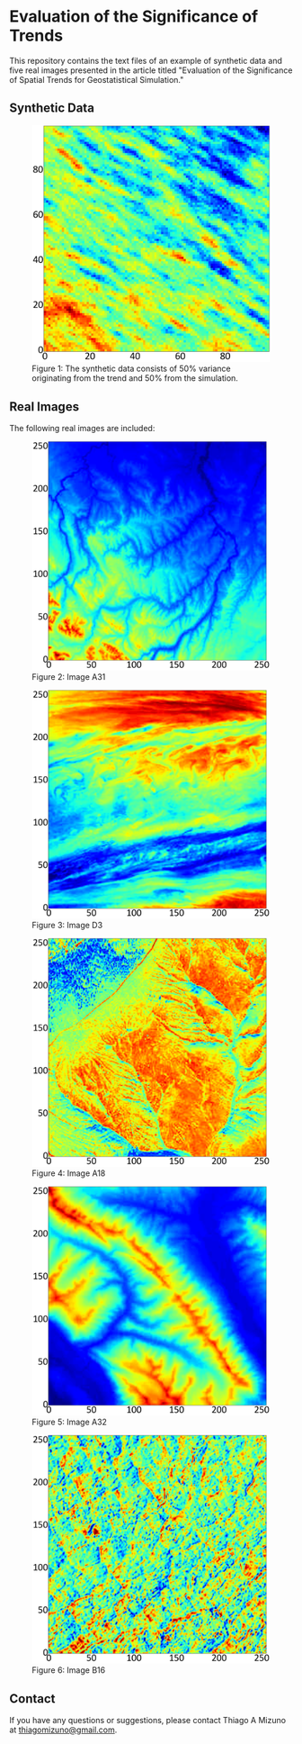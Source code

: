 # Evaluation of the Significance of Trends

This repository contains the text files of an example of synthetic data and five real images presented in the article titled "Evaluation of the Significance of Spatial Trends for Geostatistical Simulation."

## Synthetic Data

<figure>
    <img src="fig01.png" alt="Figure 2" width="500"/>
    <figcaption>Figure 1: The synthetic data consists of 50% variance originating from the trend and 50% from the simulation.
</figcaption>
</figure>

## Real Images

The following real images are included:

<figure>
    <img src="fig02.png" alt="Figure 2" width="500"/>
    <figcaption>Figure 2: Image A31</figcaption>
</figure>

<figure>
    <img src="fig03.png" alt="Figure 2" width="500"/>
    <figcaption>Figure 3: Image D3</figcaption>
</figure>

<figure>
    <img src="fig04.png" alt="Figure 2" width="500"/>
    <figcaption>Figure 4: Image A18 </figcaption>
</figure>

<figure>
    <img src="fig05.png" alt="Figure 2" width="500"/>
    <figcaption>Figure 5: Image A32 </figcaption>
</figure>

<figure>
    <img src="fig06.png" alt="Figure 2" width="500"/>
    <figcaption>Figure 6: Image B16 </figcaption>
</figure>

## Contact

If you have any questions or suggestions, please contact Thiago A Mizuno at thiagomizuno@gmail.com.
